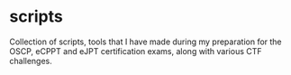 # scripts
Collection of scripts, tools that I have made during my preparation for the OSCP, eCPPT and eJPT certification exams, along with various CTF challenges.

